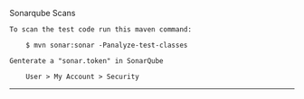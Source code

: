 

Sonarqube Scans

    To scan the test code run this maven command:

        $ mvn sonar:sonar -Panalyze-test-classes

    Genterate a "sonar.token" in SonarQube

        User > My Account > Security


----------------------------------------------------
